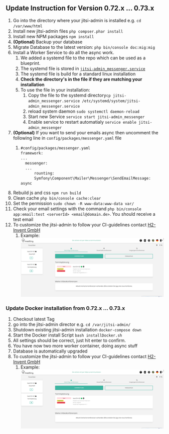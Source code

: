 ## Update Instruction for Version 0.72.x ... 0.73.x
1. Go into the directory where your jitsi-admin is installed e.g. `cd /var/www/html`
2. Install new jitsi-admin files `php compser.phar install`
3. Install new NPM packages `npm install`
4. __(Optional)__ Backup your database
5. Migrate Database to the latest version: `php bin/console doc:mig:mig`
6. Install a Worker Service to do all the async work.
   1. We added a systemd file to the repo which can be used as a blueprint.
   2. The systemd file is stored in [`jitsi-admin_messenger.service`](jitsi-admin_messenger.service)
   3. The systemd file is build for a standard linux installation
   4. __Check the directory's in the file if they are matching your installation__
   5. To use the file in your installation:
      1. Copy the file to the systemd directory`cp jitsi-admin_messenger.service /etc/systemd/system/jitsi-admin_messenger.service`
      2. reload system daemon `sudo systemctl daemon-reload`
      3. Start new Service `service start jitsi-admin_messenger`
      4. Enable service to restart automatialy `service enable jitsi-admin_messenger`
7. __(Optional)__ If you want to send your emails async then uncomment the following line in `config/packages/messenger.yaml` file
   1. ```
      #config/packages/messenger.yaml
      framework:
      ...
        messenger:
        ...
            rounting:
            Symfony\Component\Mailer\Messenger\SendEmailMessage:  async
      ```
8. Rebuild js and css `npm run build`
9. Clean cache `php bin/console cache:clear`
10. Set the permission `sudo chown -R www-data:www-data var/`
11. Check your email settings with the command `php bin/console app:email:test <serverId> <email@domain.de>`. You should receive a test email
12. To customize the jitsi-admin to follow your CI-guidelines contact [H2-Invent GmbH](mailto:info@h2-invent.com)
    1. Example:![Screenshot customized jitsi-admin](docs/images/screenshot_CI.png)

### Update Docker installation from 0.72.x ... 0.73.x

1. Checkout latest Tag 
2. go into the jitsi-admin director e.g. `cd /var/jitsi-admin/`
3. Shutdown existing jitsi-admin installation `docker-compose down`
4. Start the Docker install Script `bash installDocker.sh`
5. All settings should be correct, just hit enter to confirm.
6. You have now two more worker container, doing async stuff
7. Database is automatically upgraded
8. To customize the jitsi-admin to follow your CI-guidelines contact [H2-Invent GmbH](mailto:info@h2-invent.com)
   1. Example:![Screenshot customized jitsi-admin](docs/images/screenshot_CI.png)